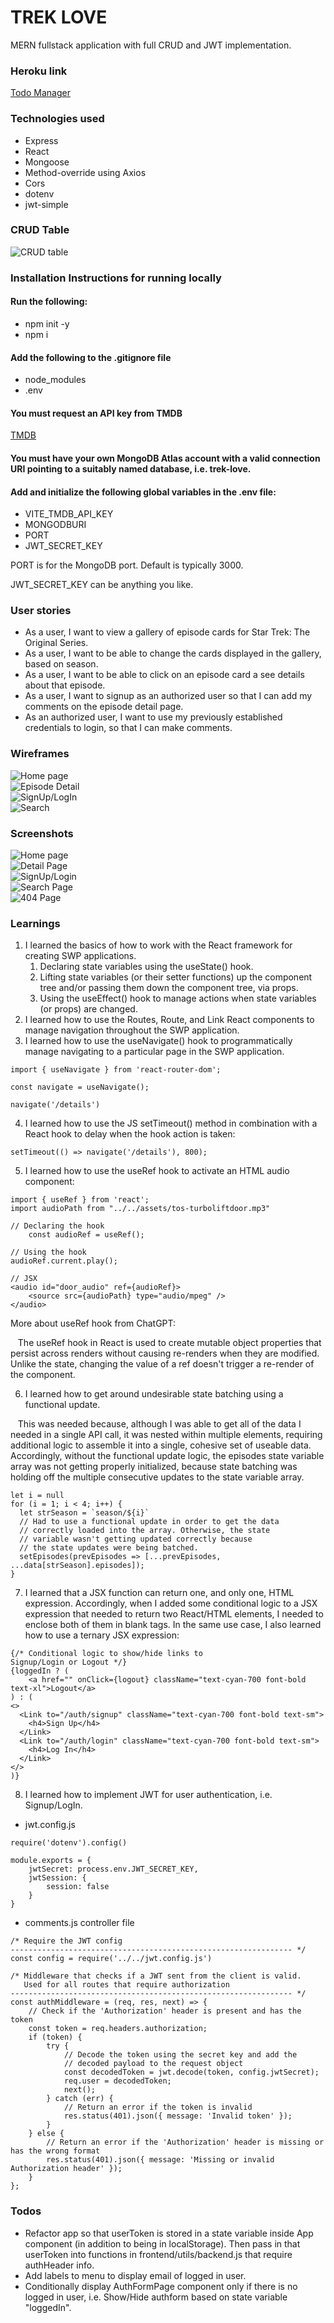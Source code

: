 # TREK LOVE
MERN fullstack application with full CRUD and JWT implementation.

### Heroku link

[Todo Manager](https://gj-todo-manager-c54dd460c99b.herokuapp.com/)

### Technologies used

* Express
* React
* Mongoose
* Method-override using Axios
* Cors
* dotenv
* jwt-simple

### CRUD Table

![CRUD table](trek-love/frontend/public/CRUD_table_trek_love.png "CRUD table")

### Installation Instructions for running locally

#### Run the following:

* npm init -y
* npm i  

#### Add the following to the .gitignore file

* node_modules
* .env

#### You must request an API key from TMDB

[TMDB](https://developer.themoviedb.org/reference/intro/getting-started)

#### You must have your own MongoDB Atlas account with a valid connection URI pointing to a suitably named database, i.e. trek-love.

#### Add and initialize the following global variables in the .env file:

* VITE_TMDB_API_KEY
* MONGODBURI
* PORT
* JWT_SECRET_KEY

PORT is for the MongoDB port. Default is typically 3000.

JWT_SECRET_KEY can be anything you like.


### User stories

* As a user, I want to view a gallery of episode cards for Star Trek: The Original Series.
* As a user, I want to be able to change the cards displayed in the gallery, based on season.
* As a user, I want to be able to click on an episode card a see details about that episode.
* As a user, I want to signup as an authorized user so that I can add my comments on the episode detail page.
* As an authorized user, I want to use my previously established credentials to login, so that I can make comments.

### Wireframes

![Home page](trek-love/frontend/public/trek_love_pg1.png "Home page")\
![Episode Detail](trek-love/frontend/public/trek_love_pg2.png "Episode Detail")\
![SignUp/LogIn](trek-love/frontend/public/trek_love_pg3.png "SignUp/Login")\
![Search](trek-love/frontend/public/trek_love_pg4.png "Search Page")

### Screenshots

![Home page](trek-love/frontend/public/trek_love_home_page.png "Home page")\
![Detail Page](trek-love/frontend/public/trek_love_detail_page.png "Detail Page")\
![SignUp/Login](trek-love/frontend/public/trek_love_sign_up.png "SignUp/Login")\
![Search Page](trek-love/frontend/public/trek_love_search_page.png "Search Page")\
![404 Page](trek-love/frontend/public/trek_love_404_page.png "404 Page")

### Learnings

1. I learned the basics of how to work with the React framework for creating SWP applications. 
    1. Declaring state variables using the useState() hook.
    2. Lifting state variables (or their setter functions) up the component tree and/or passing them down the component tree, via props. 
    3. Using the useEffect() hook to manage actions when state variables (or props) are changed.
2. I learned how to use the Routes, Route, and Link React components to manage navigation throughout the SWP application.
3. I learned how to use the useNavigate() hook to programmatically manage navigating to a particular page in the SWP application.
```
import { useNavigate } from 'react-router-dom';

const navigate = useNavigate();

navigate('/details')
```
4. I learned how to use the JS setTimeout() method in combination with a React hook to delay when the hook action is taken:
```
setTimeout(() => navigate('/details'), 800);
```
5. I learned how to use the useRef hook to activate an HTML audio component:
``` 
import { useRef } from 'react';
import audioPath from "../../assets/tos-turboliftdoor.mp3"

// Declaring the hook
    const audioRef = useRef();
    
// Using the hook
audioRef.current.play();
    
// JSX
<audio id="door_audio" ref={audioRef}>
    <source src={audioPath} type="audio/mpeg" />
</audio>

```
More about useRef hook from ChatGPT:

&nbsp; &nbsp;The useRef hook in React is used to create mutable object properties that persist across renders without causing re-renders when they are modified. Unlike the state, changing the value of a ref doesn't trigger a re-render of the component.

6. I learned how to get around undesirable state batching using a functional update. 

&nbsp; &nbsp;This was needed because, although I was able to get all of the data I needed in a single API call, it was nested within multiple elements, requiring additional logic to assemble it into a single, cohesive set of useable data. Accordingly, without the functional update logic, the episodes state variable array was not getting properly initialized, because state batching was holding off the multiple consecutive updates to the state variable array.
```
let i = null
for (i = 1; i < 4; i++) {
  let strSeason = `season/${i}`
  // Had to use a functional update in order to get the data
  // correctly loaded into the array. Otherwise, the state
  // variable wasn't getting updated correctly because 
  // the state updates were being batched.
  setEpisodes(prevEpisodes => [...prevEpisodes, ...data[strSeason].episodes]);
}  
```
7. I learned that a JSX function can return one, and only one, HTML expression. Accordingly, when I added some conditional logic to a JSX expression that needed to return two React/HTML elements, I needed to enclose both of them in blank tags. In the same use case, I also learned how to use a ternary JSX expression:
```
{/* Conditional logic to show/hide links to 
Signup/Login or Logout */}
{loggedIn ? (
    <a href="" onClick={logout} className="text-cyan-700 font-bold text-xl">Logout</a>
) : ( 
<>
  <Link to="/auth/signup" className="text-cyan-700 font-bold text-sm">
    <h4>Sign Up</h4>
  </Link>
  <Link to="/auth/login" className="text-cyan-700 font-bold text-sm">
    <h4>Log In</h4>
  </Link>
</>
)}
```
8. I learned how to implement JWT for user authentication, i.e. Signup/LogIn.

* jwt.config.js
```
require('dotenv').config()

module.exports = {  
    jwtSecret: process.env.JWT_SECRET_KEY,
    jwtSession: {
        session: false
    }
}
```

* comments.js controller file

    
```
/* Require the JWT config
--------------------------------------------------------------- */
const config = require('../../jwt.config.js')

/* Middleware that checks if a JWT sent from the client is valid.
   Used for all routes that require authorization
--------------------------------------------------------------- */
const authMiddleware = (req, res, next) => {
    // Check if the 'Authorization' header is present and has the token
    const token = req.headers.authorization;
    if (token) {
        try {
            // Decode the token using the secret key and add the 
            // decoded payload to the request object
            const decodedToken = jwt.decode(token, config.jwtSecret);
            req.user = decodedToken;
            next();
        } catch (err) {
            // Return an error if the token is invalid
            res.status(401).json({ message: 'Invalid token' });
        }
    } else {
        // Return an error if the 'Authorization' header is missing or has the wrong format
        res.status(401).json({ message: 'Missing or invalid Authorization header' });
    }
};
```

### Todos

* Refactor app so that userToken is stored in a state variable inside App component (in addition to being in localStorage). Then pass in that userToken into functions in frontend/utils/backend.js that require authHeader info.
* Add labels to menu to display email of logged in user.
* Conditionally display AuthFormPage component only if there is no logged in user, i.e. Show/Hide authform based on state variable "loggedIn".